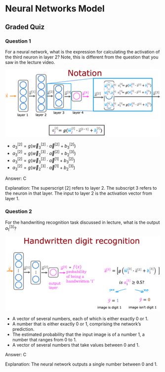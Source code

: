 # Neural Networks Model

## Graded Quiz

### Question 1

For a neural network, what is the expression for calculating the activation of the third neuron in layer 2? Note, this is different from the question that you saw in the lecture video.

![Notation](./images/C2_W1_Q2_Notation.png)

- $a_3^{[2]} = g(\vec{w}_3^{[2]} \cdot \vec{a}^{[2]} + b_3^{[2]})$
- $a_3^{[2]} = g(\vec{w}_2^{[3]} \cdot \vec{a}^{[2]} + b_2^{[3]})$
- $a_3^{[2]} = g(\vec{w}_3^{[2]} \cdot \vec{a}^{[1]} + b_3^{[2]})$
- $a_3^{[2]} = g(\vec{w}_2^{[3]} \cdot \vec{a}^{[1]} + b_2^{[3]})$

Answer: C

Explanation: The superscript $[2]$ refers to layer $2$. The subscript $3$ refers to the neuron in that layer. The input to layer $2$ is the activation vector from layer $1$.

### Question 2

For the handwriting recognition task discussed in lecture, what is the output $a_1^{[3]}$?

![DigitRecognition](./images/C2_W1_Q2_DigitRecognition.png)

- A vector of several numbers, each of which is either exactly 0 or 1.
- A number that is either exactly 0 or 1, comprising the network’s prediction.
- The estimated probability that the input image is of a number 1, a number that ranges from 0 to 1.
- A vector of several numbers that take values between 0 and 1.

Answer: C

Explanation: The neural network outputs a single number between 0 and 1.
